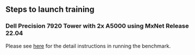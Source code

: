 ## Steps to launch training

### Dell Precision 7920 Tower with 2x A5000 using MxNet Release 22.04

Please see [here](../mxnet/README.md) for the detail instructions in running the benchmark. 

